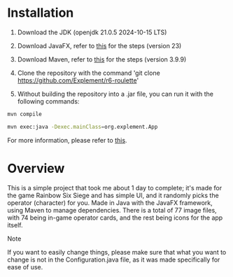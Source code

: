# Installation

1. Download the JDK (openjdk 21.0.5 2024-10-15 LTS)

2. Download JavaFX, refer to [this](https://openjfx.io/openjfx-docs/) for the steps (version 23)

3. Download Maven, refer to [this](https://maven.apache.org/install.html) for the steps (version 3.9.9)

4. Clone the repository with the command 'git clone https://github.com/Explement/r6-roulette' 

5. Without building the repository into a .jar file, you can run it with the following commands:

```bash
mvn compile

mvn exec:java -Dexec.mainClass=org.explement.App
```
For more information, please refer to [this](https://metamug.com/article/java/build-run-java-maven-project-command-line.html).


# Overview

This is a simple project that took me about 1 day to complete; it's made for the game Rainbow Six Siege and has simple UI, and it randomly picks the operator (character) for you.
Made in Java with the JavaFX framework, using Maven to manage dependencies. There is a total of 77 image files, with 74 being in-game operator cards, and the rest being icons for the app itself.

> [!NOTE]
> If you want to easily change things, please make sure that what you want to change is not in the Configuration.java file, as it was made specifically for ease of use.
